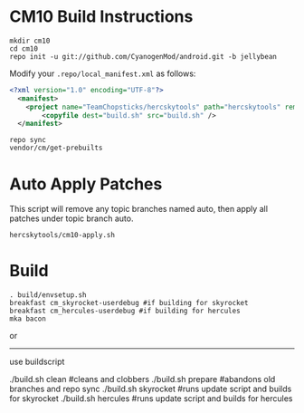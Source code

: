 CM10 Build Instructions
=======================
```
mkdir cm10
cd cm10
repo init -u git://github.com/CyanogenMod/android.git -b jellybean
```

Modify your `.repo/local_manifest.xml` as follows:

```xml
<?xml version="1.0" encoding="UTF-8"?>
  <manifest>
    <project name="TeamChopsticks/hercskytools" path="hercskytools" remote="github" revision="master" />
        <copyfile dest="build.sh" src="build.sh" />
  </manifest>
```

```
repo sync
vendor/cm/get-prebuilts
```

Auto Apply Patches
==================
This script will remove any topic branches named auto, then apply all patches under topic branch auto.

```
hercskytools/cm10-apply.sh
```

Build
=====

```
. build/envsetup.sh
breakfast cm_skyrocket-userdebug #if building for skyrocket
breakfast cm_hercules-userdebug #if building for hercules
mka bacon
```

or

---
use buildscript

./build.sh clean  #cleans and clobbers
./build.sh prepare  #abandons old branches and repo sync
./build.sh skyrocket  #runs update script and builds for skyrocket
./build.sh hercules  #runs update script and builds for hercules
